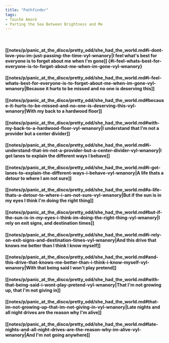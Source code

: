 ```yaml
---
title: "Pathfinder"
tags:
- Touché Amoré
- Parting the Sea Between Brightness and Me
---
```

&nbsp;
#### [[notes/p/panic_at_the_disco/pretty_odd/she_had_the_world.md#i-dont-love-you-im-just-passing-the-time-vyl-wnanory|I feel what's best for everyone is to forget about me when I'm gone]] {#i-feel-whats-best-for-everyone-is-to-forget-about-me-when-im-gone-vyl-wnanory}
#### [[notes/p/panic_at_the_disco/pretty_odd/she_had_the_world.md#i-feel-whats-best-for-everyone-is-to-forget-about-me-when-im-gone-vyl-wnanory|Because it hurts to be missed and no one is deserving this]]
#### [[notes/p/panic_at_the_disco/pretty_odd/she_had_the_world.md#because-it-hurts-to-be-missed-and-no-one-is-deserving-this-vyl-wnanory|With my back to a hardwood floor]]
#### [[notes/p/panic_at_the_disco/pretty_odd/she_had_the_world.md#with-my-back-to-a-hardwood-floor-vyl-wnanory|I understand that I'm not a provider but a center divider]]
#### [[notes/p/panic_at_the_disco/pretty_odd/she_had_the_world.md#i-understand-that-im-not-a-provider-but-a-center-divider-vyl-wnanory|I got lanes to explain the different ways I behave]]
#### [[notes/p/panic_at_the_disco/pretty_odd/she_had_the_world.md#i-got-lanes-to-explain-the-different-ways-i-behave-vyl-wnanory|A life thats a detour to where I am not sure]]
#### [[notes/p/panic_at_the_disco/pretty_odd/she_had_the_world.md#a-life-thats-a-detour-to-where-i-am-not-sure-vyl-wnanory|But if the sun is in my eyes I think I'm doing the right thing]]
#### [[notes/p/panic_at_the_disco/pretty_odd/she_had_the_world.md#but-if-the-sun-is-in-my-eyes-i-think-im-doing-the-right-thing-vyl-wnanory|I rely on exit signs, and destination times]]
#### [[notes/p/panic_at_the_disco/pretty_odd/she_had_the_world.md#i-rely-on-exit-signs-and-destination-times-vyl-wnanory|And this drive that knows me better than I think I know myself]]
#### [[notes/p/panic_at_the_disco/pretty_odd/she_had_the_world.md#and-this-drive-that-knows-me-better-than-i-think-i-know-myself-vyl-wnanory|With that being said I won't play pretend]]
#### [[notes/p/panic_at_the_disco/pretty_odd/she_had_the_world.md#with-that-being-said-i-wont-play-pretend-vyl-wnanory|That I'm not growing up, that I'm not giving in]]
#### [[notes/p/panic_at_the_disco/pretty_odd/she_had_the_world.md#that-im-not-growing-up-that-im-not-giving-in-vyl-wnanory|Late nights and all night drives are the reason why I'm alive]]
#### [[notes/p/panic_at_the_disco/pretty_odd/she_had_the_world.md#late-nights-and-all-night-drives-are-the-reason-why-im-alive-vyl-wnanory|And I'm not going anywhere]]
